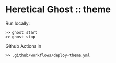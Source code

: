 # Heretical Ghost :: theme

Run locally:

```shell script
>> ghost start
>> ghost stop
```
Github Actions in 
```shell script
>> .github/workflows/deploy-theme.yml
```
